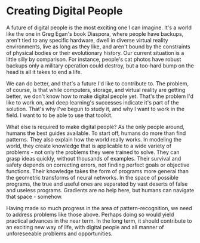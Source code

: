 # Creating Digital People

A future of digital people is the most exciting one I can imagine. It's a world like the one in Greg Egan's book Diaspora, where people have backups, aren't tied to any specific hardware, dwell in diverse virtual reality environments, live as long as they like, and aren't bound by the constraints of physical bodies or their evolutionary history. Our current situation is a little silly by comparison. For instance, people's cat photos have robust backups only a military operation could destroy, but a too-hard bump on the head is all it takes to end a life. 

We can do better, and that's a future I'd like to contribute to. The problem, of course, is that while computers, storage, and virtual reality are getting better, we don't know how to make digital people yet. That's the problem I'd like to work on, and deep learning's successes indicate it's part of the solution. That's why I've begun to study it, and why I want to work in the field. I want to to be able to use that toolkit. 

What else is required to make digital people? As the only people around, humans the best guides available. To start off, humans do more than find patterns. They also explain how the world really works. In modeling the world, they create knowledge that is applicable to a wide variety of problems - not only the problems they were trained to solve. They can grasp ideas quickly, without thousands of examples. Their survival and safety depends on correcting errors, not finding perfect goals or objective functions. Their knowledge takes the form of programs more general than the geometric transforms of neural networks. In the space of possible programs, the true and useful ones are separated by vast deserts of false and useless programs. Gradients are no help here, but humans can navigate that space - somehow. 

Having made so much progress in the area of pattern-recognition, we need to address problems like those above. Perhaps doing so would yield practical advances in the near term. In the long term, it should contribute to an exciting new way of life, with digital people and all manner of unforeseeable problems and opportunities. 

